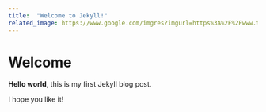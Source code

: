 ```yaml
---
title:  "Welcome to Jekyll!"
related_image: https://www.google.com/imgres?imgurl=https%3A%2F%2Fwww.tubics.com%2Fwp-content%2Fuploads%2F2018%2F10%2Fhow-to-create-youtube-thumbnails-1.png&imgrefurl=https%3A%2F%2Fwww.tubics.com%2Fblog%2Fwhat-is-a-youtube-thumbnail%2F&tbnid=EdTV1yK66E8P9M&vet=12ahUKEwi4xc2DjsvtAhX0MbcAHTpfDSgQMygAegUIARDRAQ..i&docid=dcr7NU6-repsqM&w=1080&h=608&q=thumbnail&ved=2ahUKEwi4xc2DjsvtAhX0MbcAHTpfDSgQMygAegUIARDRAQ
---
```


# Welcome

**Hello world**, this is my first Jekyll blog post.

I hope you like it!
